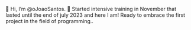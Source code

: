  👋 Hi, I’m @oJoaoSantos.
 🌱 Started intensive training in November that lasted until the end of july 2023 and here I am! Ready to embrace the first project in the field of programming..


<!---
oJoaoSantos/oJoaoSantos is a ✨ special ✨ repository because its `README.md` (this file) appears on your GitHub profile.
You can click the Preview link to take a look at your changes.
--->
